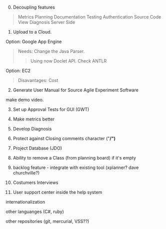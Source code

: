 0. Decoupling features
> Metrics
> Planning
> Documentation
> Testing
> Authentication
> Source Code View
> Diagnosis
> Server Side


1. Upload to a Cloud.

Option: Google App Engine
> Needs: Change the Java Parser.
> > Using now Doclet API.
> > Check ANTLR


Option: EC2

> Disavantages: Cost



2. Generate User Manual for Source Agile Experiment Software

make demo video.

3. Set up Approval Tests for GUI (GWT)


4. Make metrics better

5. Develop Diagnosis

6. Protect against Closing comments character ("**/")**

7. Project Database (JDO)

8. Ability to remove a Class (from planning board) if it's empty

9. backlog feature - integrate with existing tool (xplanner? dave churchville?)

10. Costumers Interviews

11. User support center inside the help system

internationalization

other languanges (C#, ruby)

other repositories (git, mercurial, VSS??)

